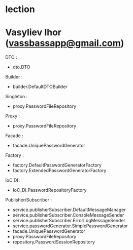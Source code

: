 # lection
# Vasyliev Ihor (vassbassapp@gmail.com)

DTO :
- dto.DTO

Builder :
- builder.DefaultDTOBuilder

Singleton :
- proxy.PasswordFileRepository

Proxy :
- proxy.PasswordFileRepository

Facade :
- facade.UniquePasswordGenerator

Factory :
- factory.DefaultPasswordGeneratorFactory
- factory.ExtendedPasswordGeneratorFactory

IoC DI :
- IoC_DI.PasswordRepositoryFactory

Publisher/Subscriber :
- service.publisherSubscriber.DefaultMessageManager
- service.publisherSubscriber.ConsoleMessageSender
- service.publisherSubscriber.ErrorLogMessageSender
- service.passwordGenerator.SimplePasswordGenerator
- facade.UniquePasswordGenerator
- proxy.PasswordFileRepository
- repository.PasswordSessionRepository
